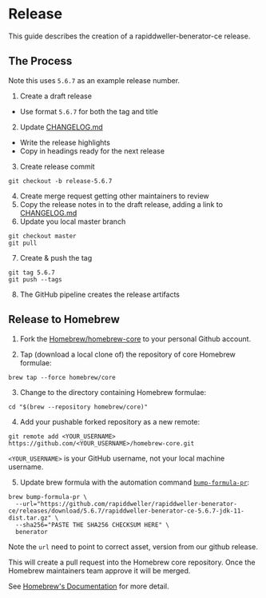 # Release

This guide describes the creation of a rapiddweller-benerator-ce release.

## The Process

Note this uses `5.6.7` as an example release number.

1. Create a draft release

* Use format `5.6.7` for both the tag and title

2. Update [CHANGELOG.md](CHANGELOG.md)

* Write the release highlights
* Copy in headings ready for the next release

3. Create release commit

  ```
  git checkout -b release-5.6.7
  ```

4. Create merge request getting other maintainers to review
5. Copy the release notes in to the draft release, adding a link to [CHANGELOG.md](CHANGELOG.md)
6. Update you local master branch

  ```
  git checkout master
  git pull
  ```

7. Create & push the tag

  ```
  git tag 5.6.7
  git push --tags
  ```

8. The GitHub pipeline creates the release artifacts

## Release to Homebrew

1. Fork the [Homebrew/homebrew-core](https://github.com/Homebrew/homebrew-core)
to your personal Github account.

2. Tap (download a local clone of) the repository of core Homebrew formulae:

  ```shell
  brew tap --force homebrew/core
  ```

3. Change to the directory containing Homebrew formulae:

  ```shell
  cd "$(brew --repository homebrew/core)"
  ```

4. Add your pushable forked repository as a new remote:

  ```shell
  git remote add <YOUR_USERNAME> https://github.com/<YOUR_USERNAME>/homebrew-core.git
  ```

  `<YOUR_USERNAME>` is your GitHub username, not your local machine username.

5. Update brew formula with the automation command [`bump-formula-pr`](https://docs.brew.sh/Manpage#bump-formula-pr-options-formula):

  ```shell
  brew bump-formula-pr \
    --url="https://github.com/rapiddweller/rapiddweller-benerator-ce/releases/download/5.6.7/rapiddweller-benerator-ce-5.6.7-jdk-11-dist.tar.gz" \
    --sha256="PASTE THE SHA256 CHECKSUM HERE" \
    benerator
  ```

Note the `url` need to point to correct asset, version from our github release.

This will create a pull request into the Homebrew core repository.
Once the Homebrew maintainers team approve it will be merged.

See [Homebrew's Documentation](https://docs.brew.sh/How-To-Open-a-Homebrew-Pull-Request.html)
for more detail.
